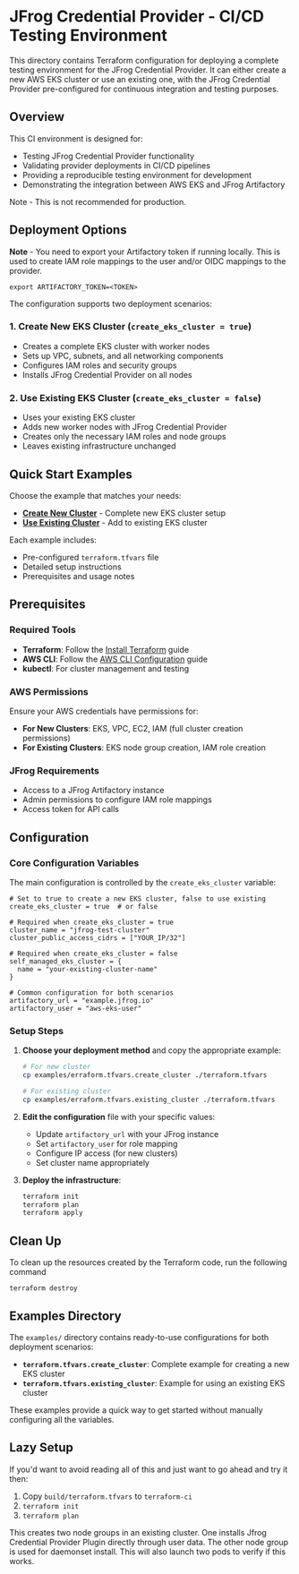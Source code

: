 # JFrog Credential Provider - CI/CD Testing Environment

This directory contains Terraform configuration for deploying a complete testing environment for the JFrog Credential Provider. It can either create a new AWS EKS cluster or use an existing one, with the JFrog Credential Provider pre-configured for continuous integration and testing purposes.

## Overview

This CI environment is designed for:
- Testing JFrog Credential Provider functionality
- Validating provider deployments in CI/CD pipelines
- Providing a reproducible testing environment for development
- Demonstrating the integration between AWS EKS and JFrog Artifactory

Note - This is not recommended for production.

## Deployment Options

**Note** - You need to export your Artifactory token if running locally. This is used to create IAM role mappings to the user and/or OIDC mappings to the provider.

```hcl
export ARTIFACTORY_TOKEN=<TOKEN>
```


The configuration supports two deployment scenarios:

### 1. Create New EKS Cluster (`create_eks_cluster = true`)
- Creates a complete EKS cluster with worker nodes
- Sets up VPC, subnets, and all networking components
- Configures IAM roles and security groups
- Installs JFrog Credential Provider on all nodes

### 2. Use Existing EKS Cluster (`create_eks_cluster = false`)
- Uses your existing EKS cluster
- Adds new worker nodes with JFrog Credential Provider
- Creates only the necessary IAM roles and node groups
- Leaves existing infrastructure unchanged

## Quick Start Examples

Choose the example that matches your needs:

- **[Create New Cluster](./examples/create-cluster/)** - Complete new EKS cluster setup
- **[Use Existing Cluster](./examples/existing-cluster/)** - Add to existing EKS cluster

Each example includes:
- Pre-configured `terraform.tfvars` file
- Detailed setup instructions
- Prerequisites and usage notes

## Prerequisites

### Required Tools
- **Terraform**: Follow the [Install Terraform](https://developer.hashicorp.com/terraform/install) guide
- **AWS CLI**: Follow the [AWS CLI Configuration](https://docs.aws.amazon.com/cli/latest/userguide/cli-configure-quickstart.html) guide
- **kubectl**: For cluster management and testing

### AWS Permissions
Ensure your AWS credentials have permissions for:
- **For New Clusters**: EKS, VPC, EC2, IAM (full cluster creation permissions)
- **For Existing Clusters**: EKS node group creation, IAM role creation

### JFrog Requirements
- Access to a JFrog Artifactory instance
- Admin permissions to configure IAM role mappings
- Access token for API calls

## Configuration

### Core Configuration Variables

The main configuration is controlled by the `create_eks_cluster` variable:

```hcl
# Set to true to create a new EKS cluster, false to use existing
create_eks_cluster = true  # or false

# Required when create_eks_cluster = true
cluster_name = "jfrog-test-cluster"
cluster_public_access_cidrs = ["YOUR_IP/32"]

# Required when create_eks_cluster = false  
self_managed_eks_cluster = {
  name = "your-existing-cluster-name"
}

# Common configuration for both scenarios
artifactory_url = "example.jfrog.io"
artifactory_user = "aws-eks-user"
```

### Setup Steps

1. **Choose your deployment method** and copy the appropriate example:
   ```bash
   # For new cluster
   cp examples/erraform.tfvars.create_cluster ./terraform.tfvars
   
   # For existing cluster  
   cp examples/erraform.tfvars.existing_cluster ./terraform.tfvars
   ```

2. **Edit the configuration** file with your specific values:
   - Update `artifactory_url` with your JFrog instance
   - Set `artifactory_user` for role mapping
   - Configure IP access (for new clusters)
   - Set cluster name appropriately

3. **Deploy the infrastructure**:
   ```bash
   terraform init
   terraform plan
   terraform apply
   ```

## Clean Up
To clean up the resources created by the Terraform code, run the following command
```shell
terraform destroy
```

## Examples Directory

The `examples/` directory contains ready-to-use configurations for both deployment scenarios:

- **`terraform.tfvars.create_cluster`**: Complete example for creating a new EKS cluster
- **`terraform.tfvars.existing_cluster`**: Example for using an existing EKS cluster

These examples provide a quick way to get started without manually configuring all the variables.

## Lazy Setup

If you'd want to avoid reading all of this and just want to go ahead and try it then:
1. Copy `build/terraform.tfvars` to `terraform-ci`
2. `terraform init` 
3. `terraform plan`

This creates two node groups in an existing cluster. One installs Jfrog Credential Provider Plugin directly through user data.
The other node group is used for daemonset install. This will also launch two pods to verify if this works. 
